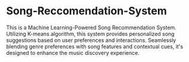 # Song-Reccomendation-System
This is a Machine Learning-Powered Song Recommendation System. Utilizing K-means algorithm, this system provides personalized song suggestions based on user preferences and interactions. Seamlessly blending genre preferences with song features and contextual cues, it's designed to enhance the music discovery experience.
